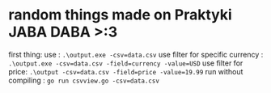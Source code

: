 # random things made on Praktyki JABA DABA >:3

first thing:
use : `.\output.exe -csv=data.csv`
use filter for specific currency : `.\output.exe -csv=data.csv -field=currency -value=USD`
use filter for price: `.\output -csv=data.csv -field=price -value=19.99`
run without compiling : `go run csvview.go -csv=data.csv`
